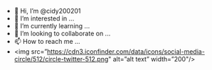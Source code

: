 - 👋 Hi, I’m @cidy200201
- 👀 I’m interested in ...
- 🌱 I’m currently learning ...
- 💞️ I’m looking to collaborate on ...
- 📫 How to reach me ...
- <img src=”https://cdn3.iconfinder.com/data/icons/social-media-circle/512/circle-twitter-512.png" alt=”alt text” width=”200"/>

<!---
cidy200201/cidy200201 is a ✨ special ✨ repository because its `README.md` (this file) appears on your GitHub profile.
You can click the Preview link to take a look at your changes.
--->
